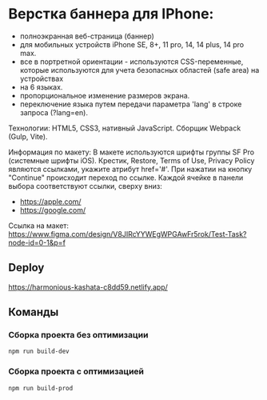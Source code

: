 # Верстка баннера для IPhone:

- полноэкранная веб-страница (баннер)
- для мобильных устройств iPhone SE, 8+, 11 pro, 14, 14 plus, 14 pro max.
- все в портретной ориентации - используются CSS-переменные, которые используются для учета безопасных областей (safe area) на устройствах
- на 6 языках.
- пропорциональное изменение размеров экрана.
- переключение языка путем передачи параметра 'lang' в строке запроса (?lang=en).

Технологии: HTML5, CSS3, нативный JavaScript. Сборщик Webpack (Gulp, Vite).

Информация по макету:
В макете используются шрифты группы SF Pro (системные шрифты iOS).
Крестик, Restore, Terms of Use, Privacy Policy являются ссылками, укажите атрибут href='#'.
При нажатии на кнопку "Continue" происходит переход по ссылке. Каждой ячейке в панели выбора соответствуют ссылки, сверху вниз:

- https://apple.com/
- https://google.com/

Ссылка на макет: https://www.figma.com/design/V8JIRcYYWEgWPGAwFr5rok/Test-Task?node-id=0-1&p=f

## Deploy

https://harmonious-kashata-c8dd59.netlify.app/

## Команды

### Сборка проекта без оптимизации

```shell
npm run build-dev
```

### Сборка проекта с оптимизацией

```shell
npm run build-prod
```
